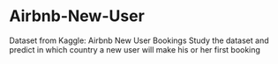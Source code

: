 # Airbnb-New-User
Dataset from Kaggle: Airbnb New User Bookings
Study the dataset and predict in which country a new user will make his or her first booking
